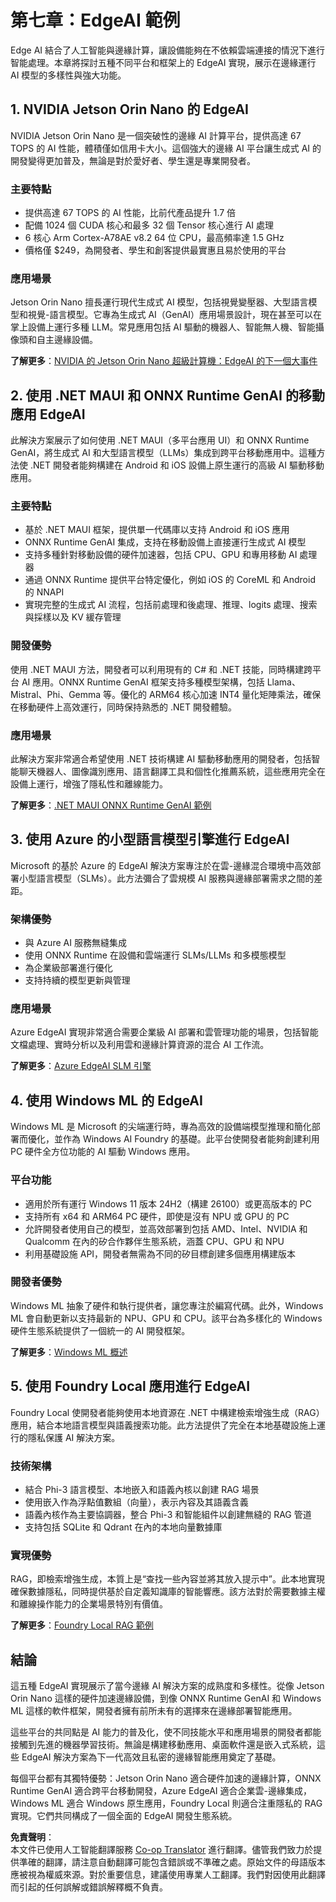 <!--
CO_OP_TRANSLATOR_METADATA:
{
  "original_hash": "f921854683b0ba903972831f6e61c28f",
  "translation_date": "2025-07-22T05:23:28+00:00",
  "source_file": "Module07/README.md",
  "language_code": "hk"
}
-->
# 第七章：EdgeAI 範例

Edge AI 結合了人工智能與邊緣計算，讓設備能夠在不依賴雲端連接的情況下進行智能處理。本章將探討五種不同平台和框架上的 EdgeAI 實現，展示在邊緣運行 AI 模型的多樣性與強大功能。

## 1. NVIDIA Jetson Orin Nano 的 EdgeAI

NVIDIA Jetson Orin Nano 是一個突破性的邊緣 AI 計算平台，提供高達 67 TOPS 的 AI 性能，體積僅如信用卡大小。這個強大的邊緣 AI 平台讓生成式 AI 的開發變得更加普及，無論是對於愛好者、學生還是專業開發者。

### 主要特點
- 提供高達 67 TOPS 的 AI 性能，比前代產品提升 1.7 倍
- 配備 1024 個 CUDA 核心和最多 32 個 Tensor 核心進行 AI 處理
- 6 核心 Arm Cortex-A78AE v8.2 64 位 CPU，最高頻率達 1.5 GHz
- 價格僅 $249，為開發者、學生和創客提供最實惠且易於使用的平台

### 應用場景
Jetson Orin Nano 擅長運行現代生成式 AI 模型，包括視覺變壓器、大型語言模型和視覺-語言模型。它專為生成式 AI（GenAI）應用場景設計，現在甚至可以在掌上設備上運行多種 LLM。常見應用包括 AI 驅動的機器人、智能無人機、智能攝像頭和自主邊緣設備。

**了解更多**：[NVIDIA 的 Jetson Orin Nano 超級計算機：EdgeAI 的下一個大事件](https://medium.com/data-science-in-your-pocket/nvidias-jetson-orin-nano-supercomputer-the-next-big-thing-in-edgeai-e9eff687ae62)

## 2. 使用 .NET MAUI 和 ONNX Runtime GenAI 的移動應用 EdgeAI

此解決方案展示了如何使用 .NET MAUI（多平台應用 UI）和 ONNX Runtime GenAI，將生成式 AI 和大型語言模型（LLMs）集成到跨平台移動應用中。這種方法使 .NET 開發者能夠構建在 Android 和 iOS 設備上原生運行的高級 AI 驅動移動應用。

### 主要特點
- 基於 .NET MAUI 框架，提供單一代碼庫以支持 Android 和 iOS 應用
- ONNX Runtime GenAI 集成，支持在移動設備上直接運行生成式 AI 模型
- 支持多種針對移動設備的硬件加速器，包括 CPU、GPU 和專用移動 AI 處理器
- 通過 ONNX Runtime 提供平台特定優化，例如 iOS 的 CoreML 和 Android 的 NNAPI
- 實現完整的生成式 AI 流程，包括前處理和後處理、推理、logits 處理、搜索與採樣以及 KV 緩存管理

### 開發優勢
使用 .NET MAUI 方法，開發者可以利用現有的 C# 和 .NET 技能，同時構建跨平台 AI 應用。ONNX Runtime GenAI 框架支持多種模型架構，包括 Llama、Mistral、Phi、Gemma 等。優化的 ARM64 核心加速 INT4 量化矩陣乘法，確保在移動硬件上高效運行，同時保持熟悉的 .NET 開發體驗。

### 應用場景
此解決方案非常適合希望使用 .NET 技術構建 AI 驅動移動應用的開發者，包括智能聊天機器人、圖像識別應用、語言翻譯工具和個性化推薦系統，這些應用完全在設備上運行，增強了隱私性和離線能力。

**了解更多**：[.NET MAUI ONNX Runtime GenAI 範例](https://github.com/microsoft/onnxruntime-genai/tree/jialli/genny-maui/examples/csharp/GennyMaui)

## 3. 使用 Azure 的小型語言模型引擎進行 EdgeAI

Microsoft 的基於 Azure 的 EdgeAI 解決方案專注於在雲-邊緣混合環境中高效部署小型語言模型（SLMs）。此方法彌合了雲規模 AI 服務與邊緣部署需求之間的差距。

### 架構優勢
- 與 Azure AI 服務無縫集成
- 使用 ONNX Runtime 在設備和雲端運行 SLMs/LLMs 和多模態模型
- 為企業級部署進行優化
- 支持持續的模型更新與管理

### 應用場景
Azure EdgeAI 實現非常適合需要企業級 AI 部署和雲管理功能的場景，包括智能文檔處理、實時分析以及利用雲和邊緣計算資源的混合 AI 工作流。

**了解更多**：[Azure EdgeAI SLM 引擎](https://github.com/microsoft/onnxruntime-genai/tree/main/examples/slm_engine)

## 4. 使用 Windows ML 的 EdgeAI

Windows ML 是 Microsoft 的尖端運行時，專為高效的設備端模型推理和簡化部署而優化，並作為 Windows AI Foundry 的基礎。此平台使開發者能夠創建利用 PC 硬件全方位功能的 AI 驅動 Windows 應用。

### 平台功能
- 適用於所有運行 Windows 11 版本 24H2（構建 26100）或更高版本的 PC
- 支持所有 x64 和 ARM64 PC 硬件，即使是沒有 NPU 或 GPU 的 PC
- 允許開發者使用自己的模型，並高效部署到包括 AMD、Intel、NVIDIA 和 Qualcomm 在內的矽合作夥伴生態系統，涵蓋 CPU、GPU 和 NPU
- 利用基礎設施 API，開發者無需為不同的矽目標創建多個應用構建版本

### 開發者優勢
Windows ML 抽象了硬件和執行提供者，讓您專注於編寫代碼。此外，Windows ML 會自動更新以支持最新的 NPU、GPU 和 CPU。該平台為多樣化的 Windows 硬件生態系統提供了一個統一的 AI 開發框架。

**了解更多**：[Windows ML 概述](https://learn.microsoft.com/en-us/windows/ai/new-windows-ml/overview)

## 5. 使用 Foundry Local 應用進行 EdgeAI

Foundry Local 使開發者能夠使用本地資源在 .NET 中構建檢索增強生成（RAG）應用，結合本地語言模型與語義搜索功能。此方法提供了完全在本地基礎設施上運行的隱私保護 AI 解決方案。

### 技術架構
- 結合 Phi-3 語言模型、本地嵌入和語義內核以創建 RAG 場景
- 使用嵌入作為浮點值數組（向量），表示內容及其語義含義
- 語義內核作為主要協調器，整合 Phi-3 和智能組件以創建無縫的 RAG 管道
- 支持包括 SQLite 和 Qdrant 在內的本地向量數據庫

### 實現優勢
RAG，即檢索增強生成，本質上是“查找一些內容並將其放入提示中”。此本地實現確保數據隱私，同時提供基於自定義知識庫的智能響應。該方法對於需要數據主權和離線操作能力的企業場景特別有價值。

**了解更多**：[Foundry Local RAG 範例](https://github.com/microsoft/Foundry-Local/tree/main/samples/dotNET/rag)

## 結論

這五種 EdgeAI 實現展示了當今邊緣 AI 解決方案的成熟度和多樣性。從像 Jetson Orin Nano 這樣的硬件加速邊緣設備，到像 ONNX Runtime GenAI 和 Windows ML 這樣的軟件框架，開發者擁有前所未有的選擇來在邊緣部署智能應用。

這些平台的共同點是 AI 能力的普及化，使不同技能水平和應用場景的開發者都能接觸到先進的機器學習技術。無論是構建移動應用、桌面軟件還是嵌入式系統，這些 EdgeAI 解決方案為下一代高效且私密的邊緣智能應用奠定了基礎。

每個平台都有其獨特優勢：Jetson Orin Nano 適合硬件加速的邊緣計算，ONNX Runtime GenAI 適合跨平台移動開發，Azure EdgeAI 適合企業雲-邊緣集成，Windows ML 適合 Windows 原生應用，Foundry Local 則適合注重隱私的 RAG 實現。它們共同構成了一個全面的 EdgeAI 開發生態系統。

**免責聲明**：  
本文件已使用人工智能翻譯服務 [Co-op Translator](https://github.com/Azure/co-op-translator) 進行翻譯。儘管我們致力於提供準確的翻譯，請注意自動翻譯可能包含錯誤或不準確之處。原始文件的母語版本應被視為權威來源。對於重要信息，建議使用專業人工翻譯。我們對因使用此翻譯而引起的任何誤解或錯誤解釋概不負責。